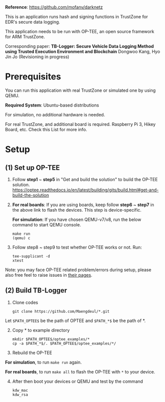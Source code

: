 **Reference**: https://github.com/mofanv/darknetz

This is an application runs hash and signing functions in TrustZone for EDR's secure data logging.

This application needs to be run with OP-TEE, an open source framework for ARM TrustZone.

Corresponding paper: **TB-Logger: Secure Vehicle Data Logging Method using Trusted Execution Environment and Blockchain** Dongwoo Kang, Hyo Jin Jo (Revisioning in progress)

# Prerequisites

You can run this application with real TrustZone or simulated one by using QEMU.

**Required System**: Ubuntu-based distributions

For simulation, no additional hardware is needed.

For real TrustZone, and additional board is required. Raspberry Pi 3, Hikey Board, etc. Check this List for more info.

# Setup

(1) Set up OP-TEE
---

   1. Follow **step1** ~ **step5** in "Get and build the solution" to build the OP-TEE solution.
      https://optee.readthedocs.io/en/latest/building/gits/build.html#get-and-build-the-solution
   
   2. **For real boards**: If you are using boards, keep follow **step6** ~ **step7** in the above link to flash the devices. This step is device-specific.

      **For simulation**: If you have chosen QEMU-v7/v8, run the below command to start QEMU console.
   
      ```
      make run
      (qemu) c
      ```
   
   3. Follow step8 ~ step9 to test whether OP-TEE works or not. Run:

      ```
      tee-supplicant -d
      xtest
      ```
   
Note: you may face OP-TEE related problem/errors during setup, please also free feel to raise issues in [their pages](https://github.com/OP-TEE/optee_os).

(2) Build TB-Logger
---

   1. Clone codes

      ```
      git clone https://github.com/Maengdeul/*.git
      ```
   
Let ```$PATH_OPTEE$``` be the path of OPTEE and ```$PATH_*$``` be the path of *.

   2. Copy * to example directory
   
      ```
      mkdir $PATH_OPTEE$/optee_examples/*
      cp -a $PATH_*$/. $PATH_OPTEE$/optee_examples/*/
      ```
      
   3. Rebuild the OP-TEE
   
   **For simulation**, to run ```make run``` again.
   
   **For real boards**, to run ```make all``` to flash the OP-TEE with ```*``` to your device.
   
   4. After then boot your devices or QEMU and test by the command
   
      ```
      kdw_mac
      kdw_rsa
      ```
